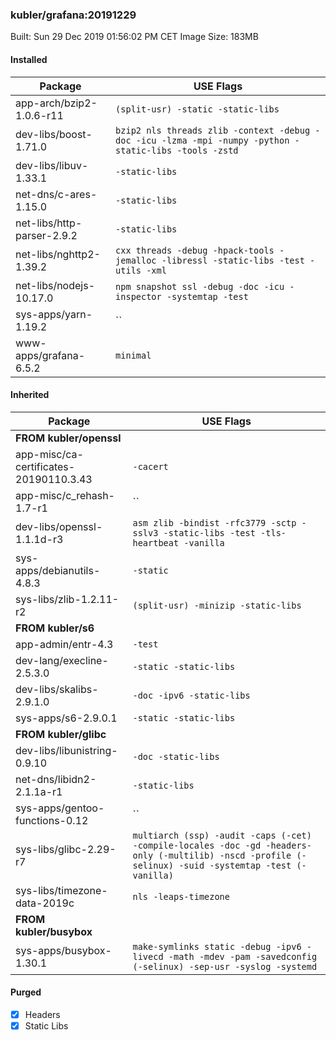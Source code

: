 ### kubler/grafana:20191229

Built: Sun 29 Dec 2019 01:56:02 PM CET
Image Size: 183MB

#### Installed
Package | USE Flags
--------|----------
app-arch/bzip2-1.0.6-r11 | `(split-usr) -static -static-libs`
dev-libs/boost-1.71.0 | `bzip2 nls threads zlib -context -debug -doc -icu -lzma -mpi -numpy -python -static-libs -tools -zstd`
dev-libs/libuv-1.33.1 | `-static-libs`
net-dns/c-ares-1.15.0 | `-static-libs`
net-libs/http-parser-2.9.2 | `-static-libs`
net-libs/nghttp2-1.39.2 | `cxx threads -debug -hpack-tools -jemalloc -libressl -static-libs -test -utils -xml`
net-libs/nodejs-10.17.0 | `npm snapshot ssl -debug -doc -icu -inspector -systemtap -test`
sys-apps/yarn-1.19.2 | ``
www-apps/grafana-6.5.2 | `minimal`
#### Inherited
Package | USE Flags
--------|----------
**FROM kubler/openssl** |
app-misc/ca-certificates-20190110.3.43 | `-cacert`
app-misc/c_rehash-1.7-r1 | ``
dev-libs/openssl-1.1.1d-r3 | `asm zlib -bindist -rfc3779 -sctp -sslv3 -static-libs -test -tls-heartbeat -vanilla`
sys-apps/debianutils-4.8.3 | `-static`
sys-libs/zlib-1.2.11-r2 | `(split-usr) -minizip -static-libs`
**FROM kubler/s6** |
app-admin/entr-4.3 | `-test`
dev-lang/execline-2.5.3.0 | `-static -static-libs`
dev-libs/skalibs-2.9.1.0 | `-doc -ipv6 -static-libs`
sys-apps/s6-2.9.0.1 | `-static -static-libs`
**FROM kubler/glibc** |
dev-libs/libunistring-0.9.10 | `-doc -static-libs`
net-dns/libidn2-2.1.1a-r1 | `-static-libs`
sys-apps/gentoo-functions-0.12 | ``
sys-libs/glibc-2.29-r7 | `multiarch (ssp) -audit -caps (-cet) -compile-locales -doc -gd -headers-only (-multilib) -nscd -profile (-selinux) -suid -systemtap -test (-vanilla)`
sys-libs/timezone-data-2019c | `nls -leaps-timezone`
**FROM kubler/busybox** |
sys-apps/busybox-1.30.1 | `make-symlinks static -debug -ipv6 -livecd -math -mdev -pam -savedconfig (-selinux) -sep-usr -syslog -systemd`
#### Purged
- [x] Headers
- [x] Static Libs
